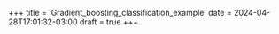 +++
title = 'Gradient_boosting_classification_example'
date = 2024-04-28T17:01:32-03:00
draft = true
+++
